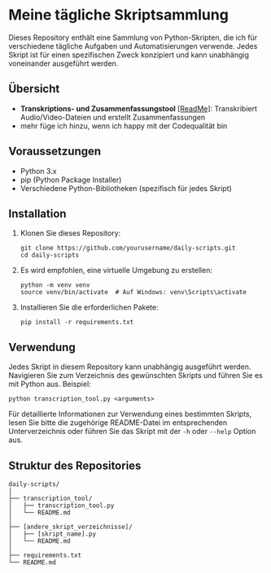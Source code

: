 # Meine tägliche Skriptsammlung

Dieses Repository enthält eine Sammlung von Python-Skripten, die ich für verschiedene tägliche Aufgaben und Automatisierungen verwende. Jedes Skript ist für einen spezifischen Zweck konzipiert und kann unabhängig voneinander ausgeführt werden.

## Übersicht

- **Transkriptions- und Zusammenfassungstool** [\[ReadMe\]](audio_summary_helper/audio_summary_helper.md): Transkribiert Audio/Video-Dateien und erstellt Zusammenfassungen
- mehr füge ich hinzu, wenn ich happy mit der Codequalität bin

## Voraussetzungen

- Python 3.x
- pip (Python Package Installer)
- Verschiedene Python-Bibliotheken (spezifisch für jedes Skript)

## Installation

1. Klonen Sie dieses Repository:
   ```
   git clone https://github.com/yourusername/daily-scripts.git
   cd daily-scripts
   ```

2. Es wird empfohlen, eine virtuelle Umgebung zu erstellen:
   ```
   python -m venv venv
   source venv/bin/activate  # Auf Windows: venv\Scripts\activate
   ```

3. Installieren Sie die erforderlichen Pakete:
   ```
   pip install -r requirements.txt
   ```

## Verwendung

Jedes Skript in diesem Repository kann unabhängig ausgeführt werden. Navigieren Sie zum Verzeichnis des gewünschten Skripts und führen Sie es mit Python aus. Beispiel:

```
python transcription_tool.py <arguments>
```

Für detaillierte Informationen zur Verwendung eines bestimmten Skripts, lesen Sie bitte die zugehörige README-Datei im entsprechenden Unterverzeichnis oder führen Sie das Skript mit der `-h` oder `--help` Option aus.

## Struktur des Repositories

```
daily-scripts/
│
├── transcription_tool/
│   ├── transcription_tool.py
│   └── README.md
│
├── [andere_skript_verzeichnisse]/
│   ├── [skript_name].py
│   └── README.md
│
├── requirements.txt
└── README.md
```